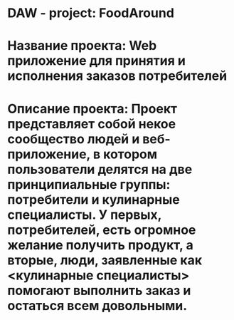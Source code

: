 # DAW - project: FoodAround
# Название проекта: Web приложение для принятия и исполнения заказов потребителей
# Описание проекта: Проект представляет собой некое сообщество людей и веб-приложение, в котором пользователи делятся на две принципиальные группы: потребители и кулинарные специалисты. У первых, потребителей, есть огромное желание получить продукт, а вторые, люди, заявленные как <кулинарные специалисты> помогают выполнить заказ и остаться всем довольными. 
